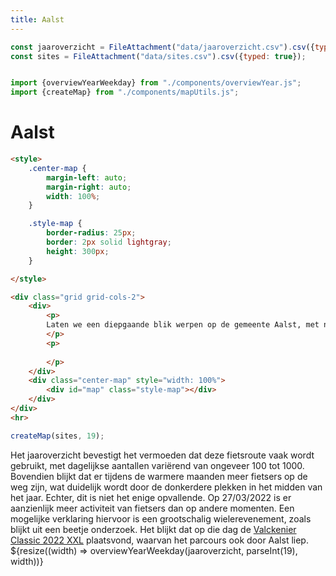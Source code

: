 ```yaml
---
title: Aalst
---
```


```js
const jaaroverzicht = FileAttachment("data/jaaroverzicht.csv").csv({typed: true});
const sites = FileAttachment("data/sites.csv").csv({typed: true});


import {overviewYearWeekday} from "./components/overviewYear.js";
import {createMap} from "./components/mapUtils.js";

```

# Aalst

```html
<style>
    .center-map {
        margin-left: auto;
        margin-right: auto;
        width: 100%;
    }

    .style-map {
        border-radius: 25px;
        border: 2px solid lightgray;
        height: 300px;
    }

</style>

<div class="grid grid-cols-2">
    <div>
        <p>
        Laten we een diepgaande blik werpen op de gemeente Aalst, met name op de locatie Aalst 1. Deze bevindt zich langs een fietsautostrade (F414 Aalst – Zottegem). Aangezien dit een belangrijke verbindingsweg is, verwachten we dat deze locatie veel gebruikt wordt door fietsers.
        </p>
        <p>
            
        </p>
    </div>
    <div class="center-map" style="width: 100%">
        <div id="map" class="style-map"></div>
    </div>
</div>
<hr>
```

```js
createMap(sites, 19);
```

<div>
    <div>
        Het jaaroverzicht bevestigt het vermoeden dat deze fietsroute vaak wordt gebruikt, met dagelijkse aantallen variërend van ongeveer 100 tot 1000. Bovendien blijkt dat er tijdens de warmere maanden meer fietsers op de weg zijn, wat duidelijk wordt door de donkerdere plekken in het midden van het jaar. Echter, dit is niet het enige opvallende. Op 27/03/2022 is er aanzienlijk meer activiteit van fietsers dan op andere momenten. Een mogelijke verklaring hiervoor is een grootschalig wielerevenement, zoals blijkt uit een beetje onderzoek. Het blijkt dat op die dag de <a href="https://valckenier.be/nl/nieuws/1700-deelnemers-en-veel-sfeer-dit-was-de-valckenier-classic-2022-xxl">Valckenier Classic 2022 XXL</a> plaatsvond, waarvan het parcours ook door Aalst liep.
    </div>
    <div class="grid grid-cols-1">
        <div class="card">
            ${resize((width) => overviewYearWeekday(jaaroverzicht, parseInt(19), width))}
        </div>
    </div>
</div>